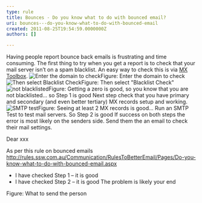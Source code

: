 ```yaml
---
type: rule
title: Bounces - Do you know what to do with bounced email?
uri: bounces---do-you-know-what-to-do-with-bounced-email
created: 2011-08-25T19:54:59.0000000Z
authors: []

---
```


 Having people report bounce back emails is frustrating and time consuming. The first thing to try when you get a report is to check that your mail server isn’t on a spam blacklist. An easy way to check this is via [MX Toolbox](http&#58;//mxtoolbox.com/). ![Enter the domain to check](/Communication/RulesToBetterEmail/PublishingImages/MXToolbox-1.jpg)Figure: Enter the domain to check![Then select Blacklist Check](/Communication/RulesToBetterEmail/PublishingImages/MXToolbox-2.jpg)Figure: Then select "Blacklist Check"![not blacklisted](/Communication/RulesToBetterEmail/PublishingImages/MXToolbox-3.jpg)Figure: Getting a zero is good, so you know that you are not blacklisted… so Step 1 is good
Next step check that you have primary and secondary (and even better tertiary) MX records setup and working.
![SMTP test](/Communication/RulesToBetterEmail/PublishingImages/MXToolbox-4.jpg)Figure: Seeing at least 2 MX records is good... Run an SMTP Test to test mail servers. So Step 2 is good
If success on both steps the error is most likely on the senders side. Send them the an email to check their mail settings.


Dear xxx

As per this rule on bounced emails http://rules.ssw.com.au/Communication/RulesToBetterEmail/Pages/Do-you-know-what-to-do-with-bounced-email.aspx

- I have checked Step 1 – it is good
- I have checked Step 2 – it is good
    The problem is likely your end


Figure: What to send the person 
